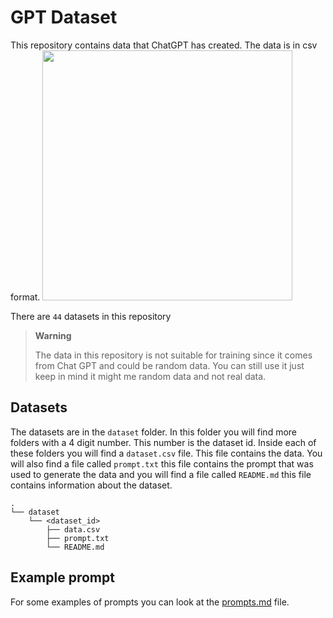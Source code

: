 # GPT Dataset
This repository contains data that ChatGPT has created. The data is in csv format.
<img src="https://i.insider.com/63ef9e660270b1001984d9ce?width=2000&format=jpeg&auto=webp" width=400>

There are `44` datasets in this repository

> **Warning**
>
> The data in this repository is not suitable for training since it comes from Chat GPT and could be random data. You can still use it just keep in mind it might me random data and not real data.

## Datasets
The datasets are in the `dataset` folder. In this folder you will find more folders with a 4 digit number. This number is the dataset id. Inside each of these folders you will find a `dataset.csv` file. This file contains the data. You will also find a file called `prompt.txt` this file contains the prompt that was used to generate the data and you will find a file called `README.md` this file contains information about the dataset.

```
.
└── dataset
    └── <dataset_id>
        ├── data.csv
        ├── prompt.txt
        └── README.md
```

## Example prompt

For some examples of prompts you can look at the [prompts.md](prompts.md) file.